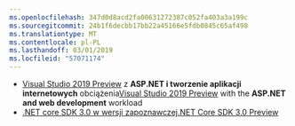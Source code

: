 ```yaml
---
ms.openlocfilehash: 347d0d8acd2fa00631272387c052fa403a3a199c
ms.sourcegitcommit: 24b1f6decbb17bb22a45166e5fdb0845c65af498
ms.translationtype: MT
ms.contentlocale: pl-PL
ms.lasthandoff: 03/01/2019
ms.locfileid: "57071174"
---
```

* <span data-ttu-id="2f2ff-101">[Visual Studio 2019 Preview](https://visualstudio.microsoft.com/vs/preview/) z **ASP.NET i tworzenie aplikacji internetowych** obciążenia</span><span class="sxs-lookup"><span data-stu-id="2f2ff-101">[Visual Studio 2019 Preview](https://visualstudio.microsoft.com/vs/preview/) with the **ASP.NET and web development** workload</span></span>
* [<span data-ttu-id="2f2ff-102">.NET core SDK 3.0 w wersji zapoznawczej</span><span class="sxs-lookup"><span data-stu-id="2f2ff-102">.NET Core SDK 3.0 Preview</span></span>](https://dotnet.microsoft.com/download/dotnet-core/3.0)
